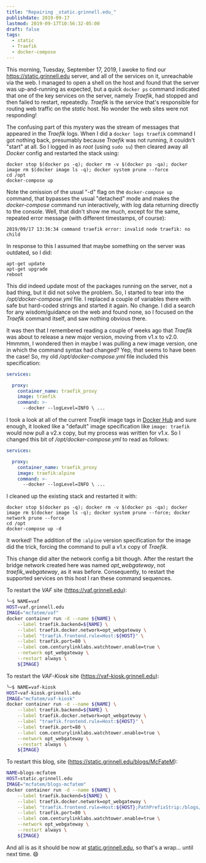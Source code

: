 ```yaml
---
title: "Repairing _static.grinnell.edu_"
publishdate: 2019-09-17
lastmod: 2019-09-17T10:56:32-05:00
draft: false
tags:
  - static
  - Traefik
  - docker-compose
---
```


This morning, Tuesday, September 17, 2019, I awoke to find our https://static.grinnell.edu server, and all of the services on it, unreachable via the web.  I managed to open a shell on the host and found that the server was up-and-running as expected, but a quick `docker ps` command indicated that one of the key services on the server, namely _Traefik_, had stopped and then failed to restart, repeatedly.  _Traefik_ is the service that's responsible for routing web traffic on the _static_ host. No wonder the web sites were not responding!  

The confusing part of this mystery was the stream of messages that appeared in the _Traefik_ logs. When I did a `docker logs traefik` command I got nothing back, presumably because _Traefik_ was not running, it couldn't "start" at all.  So I logged in as _root_ (using `sudo su`) then cleared away all _Docker_ config and restarted the stack using:

```
docker stop $(docker ps -q); docker rm -v $(docker ps -qa); docker image rm $(docker image ls -q); docker system prune --force
cd /opt
docker-compose up
```

Note the omission of the usual "-d" flag on the `docker-compose up` command, that bypasses the usual "detached" mode and makes the _docker-compose_ command run interactively, with log data returning directly to the console.  Well, that didn't show me much, except for the same, repeated error message (with different timestamps, of course):

```
2019/09/17 13:36:34 command traefik error: invalid node traefik: no child
```

In response to this I assumed that maybe something on the server was outdated, so I did:

```
apt-get update
apt-get upgrade
reboot
```

This did indeed update most of the packages running on the server, not a bad thing, but it did not solve the problem.  So, I started to tear into the _/opt/docker-compose.yml_ file.  I replaced a couple of variables there with safe but hard-coded strings and started it again.  No change.  I did a search for any wisdom/guidance on the web and found none, so I focused on the _Traefik_ command itself, and saw nothing obvious there.

It was then that I remembered reading a couple of weeks ago that _Traefik_ was about to release a new major version, moving from v1.x to v2.0.  Hmmmm, I wondered then in maybe I was pulling a new image version, one in which the command syntax had changed?  Yep, that seems to have been the case!  So, my old _/opt/docker-compose.yml_ file included this specification:

```yaml
services:

  proxy:
    container_name: traefik_proxy
    image: traefik
    command: >-
      --docker --logLevel=INFO \ ...
```

I took a look at all of the current _Traefik_ image tags in [Docker Hub](https://hub.docker.com/_/traefik) and sure enough, it looked like a "default" image specification like `image: traefik` would now pull a v2.x copy, but my process was written for v1.x.  So I changed this bit of _/opt/docker-compose.yml_ to read as follows:

```yaml
services:

  proxy:
    container_name: traefik_proxy
    image: traefik:alpine
    command: >-
      --docker --logLevel=INFO \ ...
```

I cleaned up the existing stack and restarted it with:

```
docker stop $(docker ps -q); docker rm -v $(docker ps -qa); docker image rm $(docker image ls -q); docker system prune --force; docker network prune --force
cd /opt
docker-compose up -d
```

It worked!  The addition of the `:alpine` version specification for the image did the trick, forcing the command to pull a v1.x copy of _Traefik_.

This change did alter the network config a bit though. After the restart the bridge network created here was named _opt\_webgateway_, not _traefik\_webgateway_, as it was before. Consequently, to restart the supported services on this host I ran these command sequences.

To restart the _VAF_ site (https://vaf.grinnell.edu):

```bash
╰─$ NAME=vaf
HOST=vaf.grinnell.edu
IMAGE="mcfatem/vaf"
docker container run -d --name ${NAME} \
    --label traefik.backend=${NAME} \
    --label traefik.docker.network=opt_webgateway \
    --label "traefik.frontend.rule=Host:${HOST}" \
    --label traefik.port=80 \
    --label com.centurylinklabs.watchtower.enable=true \
    --network opt_webgateway \
    --restart always \
    ${IMAGE}
```

To restart the _VAF-Kiosk_ site (https://vaf-kiosk.grinnell.edu):

```bash
╰─$ NAME=vaf-kiosk
HOST=vaf-kiosk.grinnell.edu
IMAGE="mcfatem/vaf-kiosk"
docker container run -d --name ${NAME} \
    --label traefik.backend=${NAME} \
    --label traefik.docker.network=opt_webgateway \
    --label "traefik.frontend.rule=Host:${HOST}" \
    --label traefik.port=80 \
    --label com.centurylinklabs.watchtower.enable=true \
    --network opt_webgateway \
    --restart always \
    ${IMAGE}
```

To restart this blog, site (https://static.grinnell.edu/blogs/McFateM):

```bash
NAME=blogs-mcfatem
HOST=static.grinnell.edu
IMAGE="mcfatem/blogs-mcfatem"
docker container run -d --name ${NAME} \
    --label traefik.backend=${NAME} \
    --label traefik.docker.network=opt_webgateway \
    --label "traefik.frontend.rule=Host:${HOST};PathPrefixStrip:/blogs/McFateM" \
    --label traefik.port=80 \
    --label com.centurylinklabs.watchtower.enable=true \
    --network opt_webgateway \
    --restart always \
    ${IMAGE}
```

And all is as it should be now at [static.grinnell.edu](https://static.grinnell.edu), so that's a wrap... until next time.  :smile:
